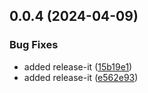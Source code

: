 

## 0.0.4 (2024-04-09)


### Bug Fixes

* added release-it ([15b19e1](https://github.com/maitzeth/maitzeth-ui/commit/15b19e1af8d18d30e93c566128a987df8b90fb07))
* added release-it ([e562e93](https://github.com/maitzeth/maitzeth-ui/commit/e562e93f6b387225e6da433ff7e6e5e1536d4670))
